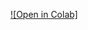 [![Open in Colab]](https://github.com/hollen789/U-Net-Brain-Tumor-Detection/blob/main/COMP3106_finalproj.ipynb)
